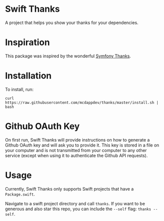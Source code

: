# Swift Thanks
A project that helps you show your thanks for your dependencies.

# Inspiration
This package was inspired by the wonderful [Symfony Thanks](https://github.com/symfony/thanks).

# Installation
To install, run:

`curl https://raw.githubusercontent.com/mcdappdev/thanks/master/install.sh | bash`

# Github OAuth Key
On first run, Swift Thanks will provide instructions on how to generate a Github OAuth key and will ask you to provide it. This key is stored in a file on your computer and is not transmitted from your computer to any other service (except when using it to authenticate the Github API requests).

# Usage
Currently, Swift Thanks only supports Swift projects that have a `Package.swift`.

Navigate to a swift project directory and call `thanks`. If you want to be generous and also star this repo, you can include the `--self` flag: `thanks --self`.

